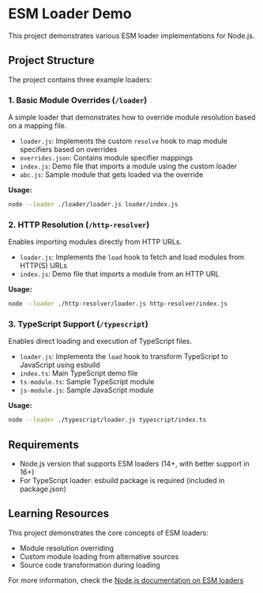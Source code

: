 # ESM Loader Demo

This project demonstrates various ESM loader implementations for Node.js.

## Project Structure

The project contains three example loaders:

### 1. Basic Module Overrides (`/loader`)

A simple loader that demonstrates how to override module resolution based on a mapping file.

- `loader.js`: Implements the custom `resolve` hook to map module specifiers based on overrides
- `overrides.json`: Contains module specifier mappings
- `index.js`: Demo file that imports a module using the custom loader
- `abc.js`: Sample module that gets loaded via the override

**Usage:**
```bash
node --loader ./loader/loader.js loader/index.js
```

### 2. HTTP Resolution (`/http-resolver`)

Enables importing modules directly from HTTP URLs.

- `loader.js`: Implements the `load` hook to fetch and load modules from HTTP(S) URLs
- `index.js`: Demo file that imports a module from an HTTP URL

**Usage:**
```bash
node --loader ./http-resolver/loader.js http-resolver/index.js
```

### 3. TypeScript Support (`/typescript`)

Enables direct loading and execution of TypeScript files.

- `loader.js`: Implements the `load` hook to transform TypeScript to JavaScript using esbuild
- `index.ts`: Main TypeScript demo file
- `ts-module.ts`: Sample TypeScript module
- `js-module.js`: Sample JavaScript module

**Usage:**
```bash
node --loader ./typescript/loader.js typescript/index.ts
```

## Requirements

- Node.js version that supports ESM loaders (14+, with better support in 16+)
- For TypeScript loader: esbuild package is required (included in package.json)

## Learning Resources

This project demonstrates the core concepts of ESM loaders:
- Module resolution overriding
- Custom module loading from alternative sources
- Source code transformation during loading

For more information, check the [Node.js documentation on ESM loaders](https://nodejs.org/api/esm.html#loaders)
